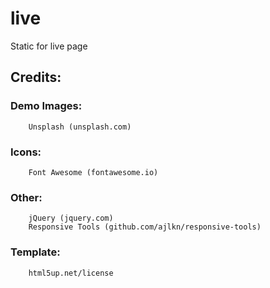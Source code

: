 # live
Static for live page

## Credits:

### Demo Images:
		Unsplash (unsplash.com)

### Icons:
		Font Awesome (fontawesome.io)

### Other:
		jQuery (jquery.com)
		Responsive Tools (github.com/ajlkn/responsive-tools)

### Template:
		html5up.net/license
